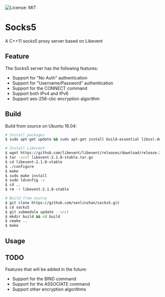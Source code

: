 ![License: MIT](https://img.shields.io/badge/License-MIT-yellow.svg)
# Socks5
A C++11 socks5 proxy server based on Libevent

## Feature
The Socks5 server has the following features:
- Support for "No Auth" authentication 
- Support for "Username/Password" authentication
- Support for the CONNECT command
- Support both IPv4 and IPv6
- Support aes-256-cbc encryption algorithm 
## Build
Build from source on Ubuntu 16.04:
```bash
# Install packages
$ sudo apt-get update && sudo apt-get install build-essential libssl-dev cmake -y

# Install Libevent
$ wget https://github.com/libevent/libevent/releases/download/release-2.1.8-stable/libevent-2.1.8-stable.tar.gz
$ tar -xzvf libevent-2.1.8-stable.tar.gz
$ cd libevent-2.1.8-stable
$ ./configure
$ make
$ sudo make install
$ sudo ldconfig -v
$ cd ..
$ rm -r libevent-2.1.8-stable

# Build from source
$ git clone https://github.com/senlinzhan/socks5.git
$ cd socks5
$ git submodule update --init
$ mkdir build && cd build
$ cmake ..
$ make
```
## Usage

## TODO
Features that will be added in the future:
- Support for the BIND command
- Support for the ASSOCIATE command
- Support other encryption algorithms
